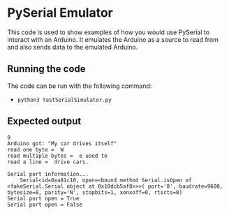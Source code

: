 # PySerial Emulator

This code is used to show examples of how you would use PySerial to interact with an Arduino. It emulates the Arduino as a source to read from and also sends data to the emulated Arduino.

## Running the code

The code can be run with the following command:
* `python3 testSerialSimulator.py`

## Expected output
```
0
Arduino got: "My car drives itself"
read one byte =  W
read multiple bytes =  e used to
read a line =  drive cars.

Serial port information...
    Serial<id=0xa81c10, open=<bound method Serial.isOpen of <fakeSerial.Serial object at 0x10dcb5af0>>>( port='0', baudrate=9600, bytesize=8, parity='N', stopbits=1, xonxoff=0, rtscts=0)
Serial port open = True
Serial port open = False
```
